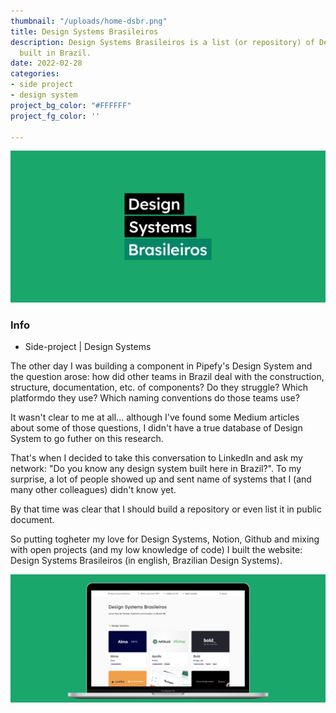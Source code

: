 ```yaml
---
thumbnail: "/uploads/home-dsbr.png"
title: Design Systems Brasileiros
description: Design Systems Brasileiros is a list (or repository) of Design Systems
  built in Brazil.
date: 2022-02-28
categories:
- side project
- design system
project_bg_color: "#FFFFFF"
project_fg_color: ''

---
```

![](/uploads/dsbr-cover.png)

### Info

* Side-project | Design Systems

The other day I was building a component in Pipefy's Design System and the question arose: how did other teams in Brazil deal with the construction, structure, documentation, etc. of components? Do they struggle? Which platformdo they use? Which naming conventions do those teams use?

It wasn't clear to me at all... although I've found some Medium articles about some of those questions, I didn't have a true database of Design System to go futher on this research.

That's when I decided to take this conversation to LinkedIn and ask my network: "Do you know any design system built here in Brazil?". To my surprise, a lot of people showed up and sent name of systems that I (and many other colleagues) didn't know yet.

By that time was clear that I should build a repository or even list it in public document.

So putting togheter my love for Design Systems, Notion, Github and mixing with open projects (and my low knowledge of code) I built the website: Design Systems Brasileiros (in english, Brazilian Design Systems).

![](/uploads/home-dsbr.png "Design Systems Brasileiros")